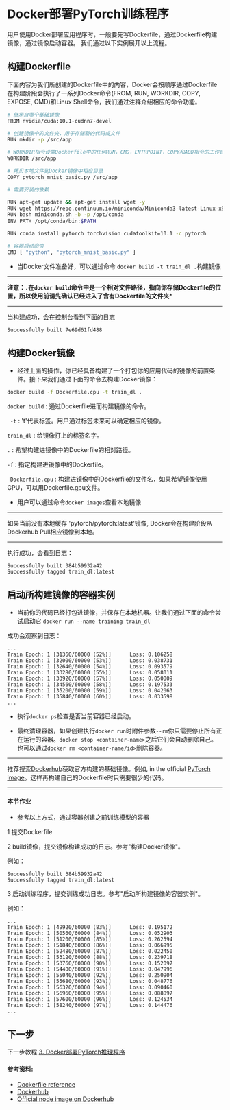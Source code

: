 # Docker部署PyTorch训练程序

用户使用Docker部署应用程序时，一般要先写Dockerfile，通过Dockerfile构建镜像，通过镜像启动容器。
我们通过以下实例展开以上流程。

## 构建Dockerfile

下面内容为我们所创建的Dockerfile中的内容，Docker会按顺序通过Dockerfile在构建阶段会执行了一系列Docker命令(FROM, RUN, WORKDIR, COPY, EXPOSE, CMD)和Linux Shell命令，我们通过注释介绍相应的命令功能。

```sh
# 继承自哪个基础镜像
FROM nvidia/cuda:10.1-cudnn7-devel

# 创建镜像中的文件夹，用于存储新的代码或文件
RUN mkdir -p /src/app

# WORKDIR指令设置Dockerfile中的任何RUN，CMD，ENTRPOINT，COPY和ADD指令的工作目录
WORKDIR /src/app

# 拷贝本地文件到Docker镜像中相应目录
COPY pytorch_mnist_basic.py /src/app

# 需要安装的依赖

RUN apt-get update && apt-get install wget -y
RUN wget https://repo.continuum.io/miniconda/Miniconda3-latest-Linux-x86_64.sh -O miniconda.sh
RUN bash miniconda.sh -b -p /opt/conda
ENV PATH /opt/conda/bin:$PATH

RUN conda install pytorch torchvision cudatoolkit=10.1 -c pytorch

# 容器启动命令
CMD [ "python", "pytorch_mnist_basic.py" ]

```

- 当Docker文件准备好，可以通过命令 `docker build -t train_dl .`构建镜像 

---

**注意：` . `在`docker build`命令中是一个相对文件路径，指向你存储Dockerfile的位置，所以使用前请先确认已经进入了含有Dockerfile的文件夹***

---

当构建成功，会在控制台看到下面的日志
```sh
Successfully built 7e69d61fd488
```

## 构建Docker镜像

- 经过上面的操作，你已经具备构建了一个打包你的应用代码的镜像的前置条件。接下来我们通过下面的命令去构建Docker镜像：

```sh
docker build -f Dockerfile.cpu -t train_dl .
```

`docker build` : 通过Dockerfile进而构建镜像的命令。

` -t` : 't'代表标签。用户通过标签未来可以确定相应的镜像。

`train_dl` : 给镜像打上的标签名字。

` . ` : 希望构建进镜像中的Dockerfile的相对路径。

` -f ` : 指定构建进镜像中的Dockerfile。

` Dockerfile.cpu` : 构建进镜像中的Dockerfile的文件名，如果希望镜像使用GPU，可以用Dockerfile.gpu文件。


- 用户可以通过命令`docker images`查看本地镜像

---

如果当前没有本地缓存 'pytorch/pytorch:latest'镜像, Docker会在构建阶段从Dockerhub Pull相应镜像到本地。

---

执行成功，会看到日志：

```
Successfully built 384b59932a42
Successfully tagged train_dl:latest
```

## 启动所构建镜像的容器实例

- 当前你的代码已经打包进镜像，并保存在本地机器。让我们通过下面的命令尝试启动它 `docker run --name training train_dl`

成功会观察到日志：

```
...
Train Epoch: 1 [31360/60000 (52%)]      Loss: 0.106258
Train Epoch: 1 [32000/60000 (53%)]      Loss: 0.038731
Train Epoch: 1 [32640/60000 (54%)]      Loss: 0.093579
Train Epoch: 1 [33280/60000 (55%)]      Loss: 0.058011
Train Epoch: 1 [33920/60000 (57%)]      Loss: 0.050009
Train Epoch: 1 [34560/60000 (58%)]      Loss: 0.197533
Train Epoch: 1 [35200/60000 (59%)]      Loss: 0.042063
Train Epoch: 1 [35840/60000 (60%)]      Loss: 0.033598
...
```

- 执行`docker ps`检查是否当前容器已经启动。

- 最终清理容器，如果创建执行`docker run`时附件参数`--rm`你只需要停止所有正在运行的容器。`docker stop <container-name>`之后它们会自动删除自己。也可以通过`docker rm <container-name/id>`删除容器。

---

推荐搜索[Dockerhub](https://hub.docker.com/explore/)获取官方构建的基础镜像。例如, in the official [PyTorch image](https://hub.docker.com/r/pytorch/pytorch)。这样再构建自己的Dockerfile时只需要很少的代码。

---

#### 本节作业

* 参考以上方式，通过容器创建之前训练模型的容器

1 提交Dockerfile

2 build镜像，提交镜像构建成功的日志。参考"构建Docker镜像"。

例如：
```
Successfully built 384b59932a42
Successfully tagged train_dl:latest
```

3 启动训练程序，提交训练成功日志。参考"启动所构建镜像的容器实例"。

例如：
```
...
Train Epoch: 1 [49920/60000 (83%)]      Loss: 0.195172
Train Epoch: 1 [50560/60000 (84%)]      Loss: 0.052903
Train Epoch: 1 [51200/60000 (85%)]      Loss: 0.262594
Train Epoch: 1 [51840/60000 (86%)]      Loss: 0.066995
Train Epoch: 1 [52480/60000 (87%)]      Loss: 0.022450
Train Epoch: 1 [53120/60000 (88%)]      Loss: 0.239718
Train Epoch: 1 [53760/60000 (90%)]      Loss: 0.152097
Train Epoch: 1 [54400/60000 (91%)]      Loss: 0.047996
Train Epoch: 1 [55040/60000 (92%)]      Loss: 0.250904
Train Epoch: 1 [55680/60000 (93%)]      Loss: 0.048776
Train Epoch: 1 [56320/60000 (94%)]      Loss: 0.090460
Train Epoch: 1 [56960/60000 (95%)]      Loss: 0.088897
Train Epoch: 1 [57600/60000 (96%)]      Loss: 0.124534
Train Epoch: 1 [58240/60000 (97%)]      Loss: 0.144476
...
```


## 下一步
下一步教程 [3. Docker部署PyTorch推理程序](./inference.md)

#### 参考资料:

- [Dockerfile reference](https://docs.docker.com/engine/reference/builder/)
- [Dockerhub](https://hub.docker.com/)
- [Official node image on Dockerhub](https://hub.docker.com/_/node/)
